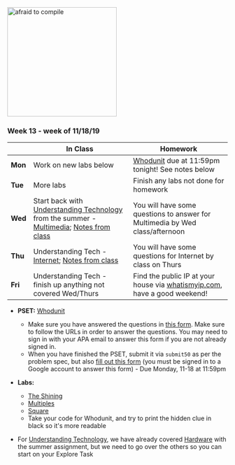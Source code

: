 <img src="https://www.digitaltechnologylabs.com/wp-content/uploads/2019/06/11.png" alt="afraid to compile" height="250">

### Week 13 - week of 11/18/19 

  |       |In Class               |Homework   |
  |-------|---------              |---------  |
  |**Mon**|Work on new labs below |[Whodunit](https://docs.cs50.net/2019/ap/problems/whodunit/whodunit.html) due at 11:59pm tonight! See notes below|
  |**Tue**|More labs              |Finish any labs not done for homework|
  |**Wed**|Start back with [Understanding Technology](/ap/curriculum/understanding_technology) from the summer - [Multimedia](/ap/curriculum/understanding_technology/multimedia/); [Notes from class](/ap/assets/pdfs/multimedia-CS50AP.pdf) |You will have some questions to answer for Multimedia by Wed class/afternoon|
  |**Thu**|Understanding Tech - [Internet](/ap/curriculum/understanding_technology/internet/); [Notes from class](/ap/assets/pdfs/internet-CS50AP.pdf) |You will have some questions for Internet by class on Thurs|
  |**Fri**|Understanding Tech - finish up anything not covered Wed/Thurs |Find the public IP at your house via [whatismyip.com](https://www.whatismyip.com/), have a good weekend!|

* **PSET:** [Whodunit](https://docs.cs50.net/2019/ap/problems/whodunit/whodunit.html)
  * Make sure you have answered the questions in [this form](https://forms.microsoft.com/Pages/ResponsePage.aspx?id=pzkNu6tRKkuypSiSsDYamccaKXZ-XoNApSiIBzYo6sNUQzFLTEg4VDJEM1ZMMEhZRzdVNzZSQlZJTi4u). Make sure to follow the URLs in order to answer the questions. You may need to sign in with your APA email to answer this form if you are not already signed in.
  * When you have finished the PSET, submit it via `submit50` as per the problem spec, but also [fill out this form](https://forms.gle/wLirNKRvQqfcnNvx6) (you must be signed in to a Google account to answer this form) - Due Monday, 11-18 at 11:59pm

* **Labs:**
  * [The Shining](https://lab.cs50.io/candib80/cs50labs/c/shining/)
  * [Multiples](https://lab.cs50.io/candib80/cs50labs/c/multiples/)
  * [Square](https://lab.cs50.io/candib80/cs50labs/c/square/)
  * Take your code for Whodunit, and try to print the hidden clue in black so it's more readable
  
* For [Understanding Technology](/ap/curriculum/understanding_technology), we have already covered [Hardware](/ap/curriculum/understanding_technology/hardware/) with the summer assignment, but we need to go over the others so you can start on your Explore Task 